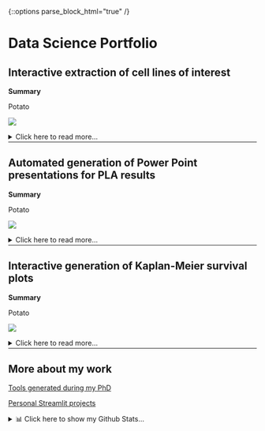 {::options parse_block_html="true" /}
# Data Science Portfolio

## Interactive extraction of cell lines of interest

**Summary** 

Potato

![](https://github.com/EdRey05/EdRey05.github.io/blob/main/Images_GIFs_Videos/Streamlit_Projects_001_V07.gif)

<details><summary markdown="span"> Click here to read more...</summary>
  **Context**

  A

  **Problem**

  B

  **Solution**

  C
  
  **Read the instructions and watch another demo here:** [Demo_001](https://github.com/EdRey05/Streamlit_projects/tree/main/001_RNA_expression_DepMap)
</details>

<hr style="margin-top: +2px; margin-bottom: +2px; border-width: 5px;">

## Automated generation of Power Point presentations for PLA results

**Summary**

Potato

![](Images_GIFs_Videos/Streamlit_Projects_002_V06.gif)

<details><summary> Click here to read more...</summary>
  **Context**

  A

  **Problem**

  B

  **Solution**

  C

  **Read the instructions and watch another demo here:** [Demo_002](https://github.com/EdRey05/Streamlit_projects/tree/main/002_Automated_PPTX_PLA)
</details>

<hr style="margin-top: +2px; margin-bottom: +2px; border-width: 5px;">

## Interactive generation of Kaplan-Meier survival plots

**Summary**

Potato

![](https://github.com/EdRey05/EdRey05.github.io/blob/2f7c5e5e5f1db80c7897e09281caa1286c83b935/Images_GIFs_Videos/Streamlit_Projects_002_V06.gif)

<details><summary> Click here to read more...</summary>
  **Context**

  A

  **Problem**

  B

  **Solution**

  C

  **Read the instructions and watch another demo here:** [Demo_003](https://github.com/EdRey05/Streamlit_projects/tree/main/003_KM_plotter)
</details>

<hr style="margin-top: +2px; margin-bottom: +2px; border-width: 5px;">

## More about my work

[Tools generated during my PhD](https://edrey05.github.io/Resources_for_Mulligan_Lab/)

[Personal Streamlit projects](https://edrey05.github.io/Streamlit_projects/)

<details><summary markdown="span">📊 Click here to show my Github Stats...</summary>
  [![](https://visitcount.itsvg.in/api?id=EdRey05&icon=0&color=1)](https://visitcount.itsvg.in)

  ![](https://github-readme-stats.vercel.app/api/top-langs/?username=EdRey05&theme=dark&hide_border=false&include_all_commits=false&count_private=false&layout=compact)

  ![](https://github-readme-stats.vercel.app/api?username=EdRey05&theme=dark&hide_border=false&include_all_commits=false&count_private=false)

  ![](https://github-readme-streak-stats.herokuapp.com/?user=EdRey05&theme=dark&hide_border=false)
</details>
